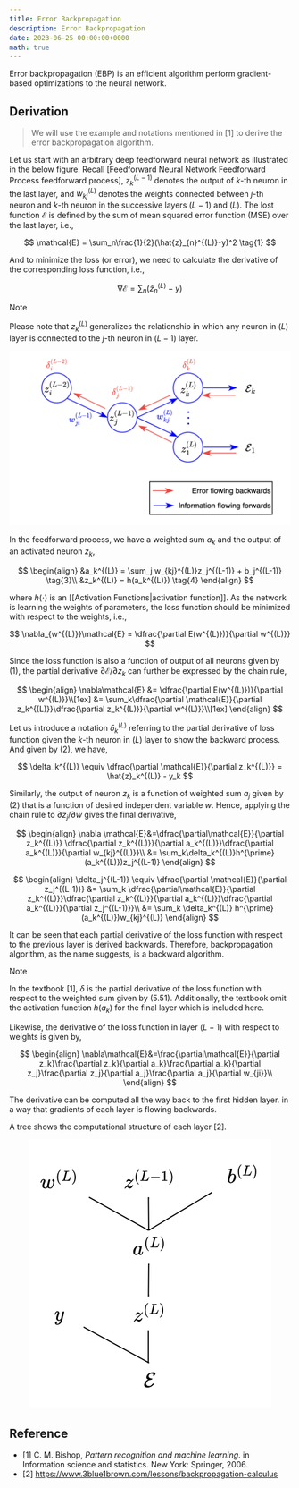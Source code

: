 ```yaml
---
title: Error Backpropagation
description: Error Backpropagation
date: 2023-06-25 00:00:00+0000
math: true
---
```


Error backpropagation (EBP) is an efficient algorithm perform gradient-based optimizations to the neural network.

## Derivation

> We will use the example and notations mentioned in [1] to derive the error backpropagation algorithm.

Let us start with an arbitrary deep feedforward neural network as illustrated in the below figure. Recall [Feedforward Neural Network Feedforward Process feedforward process], $z_k^{(L-1)}$ denotes the output of $k\text{-th}$ neuron in the last layer, and $w_{kj}^{(L)}$ denotes the weights connected between $j\text{-th}$ neuron and $k\text{-th}$ neuron in the successive layers $(L-1)$ and $(L)$. The lost function $\mathcal{E}$ is defined by the sum of mean squared error function (MSE) over the last layer, i.e.,

$$
\mathcal{E} = \sum_n\frac{1}{2}(\hat{z}_{n}^{(L)}-y)^2 \tag{1}
$$

And to minimize the loss (or error), we need to calculate the derivative of the corresponding loss function, i.e.,


$$
\nabla \mathcal{E} = \sum_n(\hat{z}_{n}^{(L)} - y) \tag{2}
$$

> [!note]
> Please note that $z_k^{(L)}$ generalizes the relationship in which any neuron in $(L)$ layer is connected to the $j\text{-th}$ neuron in $(L-1)$ layer.

<img src="backprop_1.png" style="zoom:67%;" />

In the feedforward process, we have a weighted sum $a_k$ and the output of an activated neuron $z_k$,


$$
\begin{align}
&a_k^{(L)} = \sum_j w_{kj}^{(L)}z_j^{(L-1)} + b_j^{(L-1)} \tag{3}\\
&z_k^{(L)} = h(a_k^{(L)}) \tag{4}
\end{align}
$$


where $h(\cdot)$ is an [[Activation Functions|activation function]]. As the network is learning the weights of parameters, the loss function should be minimized with respect to the weights, i.e.,


$$
\nabla_{w^{(L)}}\mathcal{E} = \dfrac{\partial E(w^{(L)})}{\partial w^{(L)}}
$$


Since the loss function is also a function of output of all neurons given by $(1)$, the partial derivative $\partial \mathcal{E}/\partial z_k$ can further be expressed by the chain rule,


$$
\begin{align}
\nabla\mathcal{E} &= \dfrac{\partial E(w^{(L)})}{\partial w^{(L)}}\\[1ex]
&= \sum_k\dfrac{\partial \mathcal{E}}{\partial z_k^{(L)}}\dfrac{\partial z_k^{(L)}}{\partial w^{(L)}}\\[1ex]
\end{align}
$$


Let us introduce a notation $\delta_k^{(L)}$ referring to the partial derivative of loss function given the $k\text{-th}$ neuron in $(L)$ layer to show the backward process. And given by $(2)$, we have,


$$
\delta_k^{(L)} \equiv \dfrac{\partial \mathcal{E}}{\partial z_k^{(L)}} = \hat{z}_k^{(L)} - y_k
$$


Similarly, the output of neuron $z_k$ is a function of weighted sum $a_j$ given by $(2)$ that is a function of desired independent variable $w$. Hence, applying the chain rule to $\partial z_j / \partial w$ gives the final derivative,


$$
\begin{align}
\nabla \mathcal{E}&=\dfrac{\partial\mathcal{E}}{\partial z_k^{(L)}} \dfrac{\partial z_k^{(L)}}{\partial a_k^{(L)}}\dfrac{\partial a_k^{(L)}}{\partial w_{kj}^{(L)}}\\
&= \sum_k\delta_k^{(L)}h^{\prime}(a_k^{(L)})z_j^{(L-1)}
\end{align}
$$



$$
\begin{align}
\delta_j^{(L-1)} \equiv \dfrac{\partial \mathcal{E}}{\partial z_j^{(L-1)}} &= \sum_k \dfrac{\partial\mathcal{E}}{\partial z_k^{(L)}}\dfrac{\partial z_k^{(L)}}{\partial a_k^{(L)}}\dfrac{\partial a_k^{(L)}}{\partial z_j^{(L-1)}}\\
&= \sum_k \delta_k^{(L)} h^{\prime}(a_k^{(L)})w_{kj}^{(L)}
\end{align}
$$


It can be seen that each partial derivative of the loss function with respect to the previous layer is derived backwards. Therefore, backpropagation algorithm, as the name suggests, is a backward algorithm.

> [!note]
> In the textbook [1], $\delta$ is the partial derivative of the loss function with respect to the weighted sum given by $(5.51)$. Additionally, the textbook omit the activation function $h(a_k)$ for the final layer which is included here.

Likewise, the derivative of the loss function in layer $(L-1)$ with respect to weights is given by,


$$
\begin{align}
\nabla\mathcal{E}&=\frac{\partial\mathcal{E}}{\partial z_k}\frac{\partial z_k}{\partial a_k}\frac{\partial a_k}{\partial z_j}\frac{\partial z_j}{\partial a_j}\frac{\partial a_j}{\partial w_{ji}}\\
\end{align}
$$


The derivative can be computed all the way back to the first hidden layer. in a way that gradients of each layer is flowing backwards.

A tree shows the computational structure of each layer [2].

<p align="center"><img src="backprop_2.png" style="zoom: 50%;" /></p>

## Reference

- [1] C. M. Bishop, _Pattern recognition and machine learning_. in Information science and statistics. New York: Springer, 2006.
- [2] https://www.3blue1brown.com/lessons/backpropagation-calculus